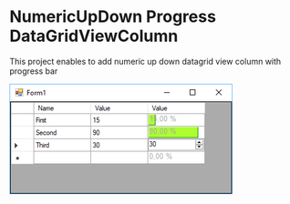 # NumericUpDown Progress DataGridViewColumn
This project enables to add numeric up down datagrid view column with progress bar

![Sample application](https://raw.githubusercontent.com/scholtz/NumericUpDownProgressDataGridViewColumn/master/Img/Sample01.png)
